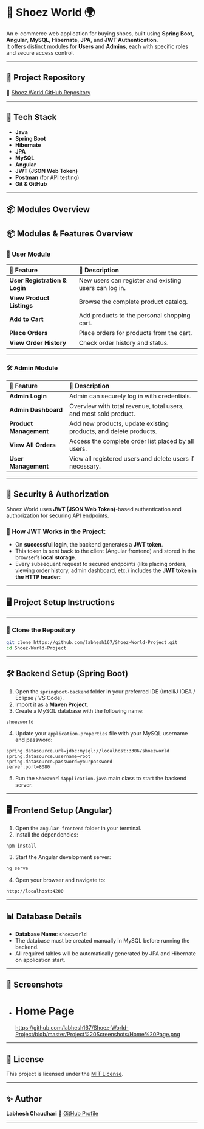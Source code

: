 # 👟 Shoez World 🌍

An e-commerce web application for buying shoes, built using **Spring Boot**, **Angular**, **MySQL**, **Hibernate**, **JPA**, and **JWT Authentication**.  
It offers distinct modules for **Users** and **Admins**, each with specific roles and secure access control.

---

## 📌 Project Repository

🔗 [Shoez World GitHub Repository](https://github.com/labhesh167/Shoez-World-Project.git)

---

## 🚀 Tech Stack

- **Java**
- **Spring Boot**
- **Hibernate**
- **JPA**
- **MySQL**
- **Angular**
- **JWT (JSON Web Token)**
- **Postman** (for API testing)
- **Git & GitHub**

---

## 📦 Modules Overview

## 📦 Modules & Features Overview

### 🛒 User Module

| 📌 Feature         | 📖 Description |
|:------------------|:------------------------------|
| **User Registration & Login** | New users can register and existing users can log in. |
| **View Product Listings** | Browse the complete product catalog. |
| **Add to Cart** | Add products to the personal shopping cart. |
| **Place Orders** | Place orders for products from the cart. |
| **View Order History** | Check order history and status. |

---

### 🛠️ Admin Module

| 📌 Feature         | 📖 Description |
|:------------------|:------------------------------|
| **Admin Login** | Admin can securely log in with credentials. |
| **Admin Dashboard** | Overview with total revenue, total users, and most sold product. |
| **Product Management** | Add new products, update existing products, and delete products. |
| **View All Orders** | Access the complete order list placed by all users. |
| **User Management** | View all registered users and delete users if necessary. |

---

## 🔐 Security & Authorization

Shoez World uses **JWT (JSON Web Token)**-based authentication and authorization for securing API endpoints.

### 🔑 How JWT Works in the Project:
- On **successful login**, the backend generates a **JWT token**.
- This token is sent back to the client (Angular frontend) and stored in the browser’s **local storage**.
- Every subsequent request to secured endpoints (like placing orders, viewing order history, admin dashboard, etc.) includes the **JWT token in the HTTP header**:

---


## 🖥️ Project Setup Instructions

---

### 📑 Clone the Repository

```bash
git clone https://github.com/labhesh167/Shoez-World-Project.git
cd Shoez-World-Project
````

---

## 🛠️ Backend Setup (Spring Boot)

1. Open the `springboot-backend` folder in your preferred IDE (IntelliJ IDEA / Eclipse / VS Code).
2. Import it as a **Maven Project**.
3. Create a MySQL database with the following name:

```
shoezworld
```

4. Update your `application.properties` file with your MySQL username and password:

```properties
spring.datasource.url=jdbc:mysql://localhost:3306/shoezworld
spring.datasource.username=root
spring.datasource.password=yourpassword
server.port=8080
```

5. Run the `ShoezWorldApplication.java` main class to start the backend server.

---

## 🖥️ Frontend Setup (Angular)

1. Open the `angular-frontend` folder in your terminal.
2. Install the dependencies:

```bash
npm install
```

3. Start the Angular development server:

```bash
ng serve
```

4. Open your browser and navigate to:

```
http://localhost:4200
```

---

## 📊 Database Details

* **Database Name**: `shoezworld`
* The database must be created manually in MySQL before running the backend.
* All required tables will be automatically generated by JPA and Hibernate on application start.

---

## 📸 Screenshots

- # Home Page
     https://github.com/labhesh167/Shoez-World-Project/blob/master/Project%20Screenshots/Home%20Page.png

---

## 📜 License

This project is licensed under the [MIT License](LICENSE).

---

## ✨ Author

**Labhesh Chaudhari**
🔗 [GitHub Profile](https://github.com/labhesh167)

---

